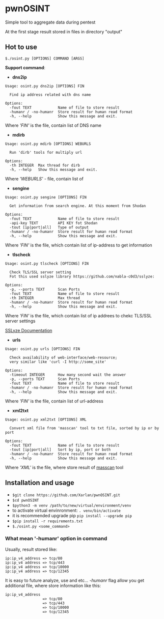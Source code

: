 # pwnOSINT
Simple tool to aggregate data during pentest

At the first stage result stored in files in directory "output"

## Hot to use

```
$./osint.py [OPTIONS] COMMAND [ARGS]

```

**Support command**:

* **dns2ip**

```
Usage: osint.py dns2ip [OPTIONS] FIN

  Find ip address related with dns name

Options:
  -fout TEXT            Name of file to store result
  -humanr / -no-humanr  Store result for human read format
  -h, --help            Show this message and exit.
```
Where *'FIN'* is the file, contain list of DNS name


* **mdirb**
```
Usage: osint.py mdirb [OPTIONS] WEBURLS

  Run 'dirb' tools for multiply url

Options:
  -th INTEGER  Max thread for dirb
  -h, --help   Show this message and exit.
```
Where *'WEBURLS'* - file, contain list of 

* **sengine**
```
Usage: osint.py sengine [OPTIONS] FIN

  Get information from search engine. At this moment from Shodan

Options:
  -fout TEXT            Name of file to store result
  -api-key TEXT         API KEY fot Shodan
  -tout [ip|port|all]   Type of output
  -humanr / -no-humanr  Store result for human read format
  -h, --help            Show this message and exit.
```
Where *'FIN'* is the file, which contain list of ip-address to get information

* **tlscheck**

```
Usage: osint.py tlscheck [OPTIONS] FIN

  Check TLS/SSL server setting
  Fot this used sslyze library https://github.com/nabla-c0d3/sslyze:

Options:
  -p, --ports TEXT      Scan Ports
  -fout TEXT            Name of file to store result
  -th INTEGER           Max thread
  -humanr / -no-humanr  Store result for human read format
  -h, --help            Show this message and exit.
```
Where *'FIN'* is the file, which contain list of ip addrees to chekc TLS/SSL server settings

[SSLyze Documentation](https://nabla-c0d3.github.io/sslyze/documentation/)


* **urls**
```
Usage: osint.py urls [OPTIONS] FIN

  Check availability of web-interface/web-resource;
  very similar like 'curl -I http://some_site'

Options:
  -timeout INTEGER      How many second wait the answer
  -p, --ports TEXT      Scan Ports
  -fout TEXT            Name of file to store result
  -humanr / -no-humanr  Store result for human read format
  -h, --help            Show this message and exit.
```
Where *'FIN'* is the file, contain list of url-address

* **xml2txt**
```
Usage: osint.py xml2txt [OPTIONS] XML

  Convert xml file from 'masscan' tool to txt file, sorted by ip or by port

Options:
  -fout TEXT            Name of file to store result
  -tout [ip|port|all]   Sort by ip, port or both
  -humanr / -no-humanr  Store result for human read format
  -h, --help            Show this message and exit.
```
Where *'XML'* is the file, where store result of [masscan](https://github.com/robertdavidgraham/masscan) tool



## Installation and usage
* ```$git clone https://github.com/Xarlan/pwnOSINT.git```
* ```$cd pwnOSINT```
* ```$python3 -m venv /path/to/new/virtual/environment/venv```
* to activate virtual envinronment: ```. venv/bin/activate```
* it is recommended upgrade pip ```pip install --upgrade pip```
* ```$pip install -r requirements.txt```
* ```$./osint.py <some_command>```


### What mean '-humanr' option in command

Usually, result stored like:
```
ip:ip_v4_address => tcp/80
ip:ip_v4 address => tcp/443
ip:ip_v4 address => tcp/10000
ip:ip_v4 address => tcp/12345
```

It is easy to future analyze, use and etc...
*-humanr* flag allow you get additional file, where store information like this:
```
ip:ip_v4_address 
                 => tcp/80
                 => tcp/443
                 => tcp/10000
                 => tcp/12345
```


